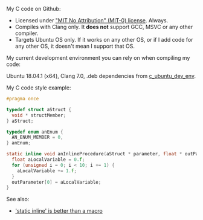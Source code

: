 My C code on Github:

* Licensed under ["MIT No Attribution" (MIT-0) license](https://github.com/aws/mit-0). Always.
* Compiles with Clang only. It __does not__ support GCC, MSVC or any other compiler.
* Targets Ubuntu OS only. If it works on any other OS, or if I add code for any other OS, it doesn't mean I support that OS.

My current development environment you can rely on when compiling my code:

Ubuntu 18.04.1 (x64), Clang 7.0, .deb dependencies from [c_ubuntu_dev_env](https://github.com/procedural/c_ubuntu_dev_env).

My C code style example:

```c
#pragma once

typedef struct aStruct {
  void * structMember;
} aStruct;

typedef enum anEnum {
  AN_ENUM_MEMBER = 0,
} anEnum;

static inline void anInlineProcedure(aStruct * parameter, float * outParameter) {
  float aLocalVariable = 0.f;
  for (unsigned i = 0; i < 10; i += 1) {
    aLocalVariable += 1.f;
  }
  outParameter[0] = aLocalVariable;
}
```

See also:

* ['static inline' is better than a macro](https://web.archive.org/web/20140906203157/https://www.kernel.org/doc/Documentation/SubmittingPatches)
